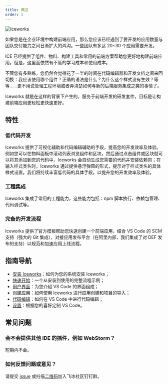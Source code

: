 ```yaml
---
title: 概述
order: 1
---
```


![Iceworks](https://img.alicdn.com/tfs/TB1DMWoKFT7gK0jSZFpXXaTkpXa-2763-1449.png)

如果您是在企业环境中构建前端应用，那么您应该已经遇到了要开发的应用数量与团队交付能力之间日渐扩大的鸿沟。一些团队有多达 20~30 个应用需要开发。

ICE 已经提供了组件、物料、构建工具和常用的前端方案帮助您更好地构建前端应用。但是，这里面依然有不低的学习成本和使用成本。

不管您有多熟练，您仍然会觉得花了一半的时间在代码编辑器和开发文档之间来回切换：我应该使用哪个组件？正确的语法是什么？为什么这个样式没有生效？等等……更不用说管理工程环境或者弄清楚如何与新的后端服务集成之类的事情了。

Iceworks 就是在这样的背景下产生的，服务于前端开发的研发套件，目标是让构建前端应用更轻松更快速更好。

## 特性

### 低代码开发

Iceworks 提供了可视化辅助和代码编辑辅助的手段，提高您的开发效率及体验。例如您可以在物料面板中滚动列表浏览组件和区块，然后通过点击组件或区块就可以将其添加到您的代码中，Iceworks 会自动生成您需要的代码并安装依赖包；在输入样式类名时，Iceworks 通过提供悬浮弹窗的形式，提示对于样式类名的具体样式设置。我们将持续丰富低代码的具体手段，以提升您的开发效率及体验。

### 工程集成

Iceworks 集成了常用的工程能力，这些能力包括：npm 脚本执行、依赖包管理、代码调试等。

### 完备的开发流程

Iceworks 提供了官方模板帮助您快速创建一个前端应用，结合 VS Code 的 SCM 支持（强大的 Git 集成），对接应用发布平台（在阿里内部，我们集成了对 DEF 发布的支持）以规范和加速应用上线流程。

## 指南导航

- [安装 Iceworks](/docs/iceworks/setup)：如何为您的系统安装 Iceworks；
- [快速开始](/docs/iceworks/quick-start)：一个从安装到使用的完整流程示例；
- [用户界面](/docs/iceworks/guide/user-interface)：为您介绍 VS Code 的界面组成；
- [创建应用](https://marketplace.visualstudio.com/items?itemName=iceworks-team.iceworks-project-creator)：如何使用 Iceworks 进行应用创建和项目的导入；
- [代码编辑](/docs/iceworks/guide/editor)：如何在 VS Code 中进行代码编辑；
- [设置](/docs/iceworks/guide/settings)：根据您的喜好定制 VS Code。

## 常见问题

### 会不会提供其他 IDE 的插件，例如 WebStorm？

短期内不会。

### 如何反馈问题或意见？

请提交 [issue](https://github.com/alibaba/ice/issues/new?labels=iceworks) 或扫描[二维码](https://ice.alicdn.com/assets/images/qrcode.png)加入飞冰社区钉钉群。
